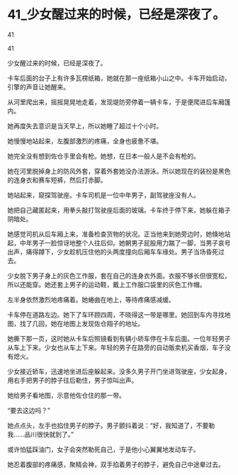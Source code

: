 # 41_少女醒过来的时候，已经是深夜了。

41

41

少女醒过来的时候，已经是深夜了。

卡车后面的台子上有许多瓦楞纸箱，她就在那一座纸箱小山之中。卡车开始启动，引擎的声音让她醒来。

从河里爬出来，摇摇晃晃地走着，发现堤防旁停着一辆卡车，于是便爬进后车厢篷内。

她再度失去意识是当天早上，所以她睡了超过十个小时。

她慢慢地站起来，左腹部激烈的疼痛，全身也疲惫不堪。

她完全没有想到佐仓手里会有枪。她想，在日本一般人是不会有枪的。

她在河里脱掉身上的防风外套，穿着外套她没办法游泳。所以她现在的装扮是黑色的连身衣和赛车短裤，然后打赤脚。

她站起来，窥探驾驶座。卡车司机是一位中年男子，副驾驶座没有人。

她把自己藏匿起来，用拳头敲打驾驶座后面的玻璃。卡车终于停下来，她躲在箱子阴暗处。

她感觉司机从后车厢上来，准备检查货物的状况。正当他来到她旁边时，她倏地站起，中年男子一脸惊讶地整个人往后仰。她朝男子屁股用力踹了一脚，当男子哀号出声，痛得蹲下，少女趁机压住他的头两度撞向后厢车车缘处。男子当场昏死过去。

少女脱下男子身上的灰色工作服，套在自己的连身衣外面。衣服不够长但很宽松，所以还能穿。她还套上男子的运动鞋，戴上工作服口袋里的灰色工作帽。

左半身依然激烈地疼痛着。她蜷曲在地上，等待疼痛感减缓。

卡车停在道路左边。她下了车环顾四周，不晓得这一带是哪里。她回到车内寻找地图，找了几回，她在地图上发现佐仓翔子的地址。

她撕下那一页，这时她从卡车后照镜看到有辆小轿车停在卡车后面。一位年轻男子从车上下来。少女也从车上下来。年轻的男子在路旁的自动贩卖机买香烟，车子没有熄火。

少女接近轿车，迅速地坐进后座躲起来。没多久男子开门坐进驾驶座，少女起身，用右手把男子的脖子往后勒住，男子惊叫出声。

她给男子看地图，示意他佐仓住的那一带。

“要去这边吗？”

她点点头，左手也掐住男子的脖子。男子颤抖着说：“好，我知道了，不要勒我……品川很快就到了。”

或许怕猛踩油门，女子会突然勒死自己，于是他小心翼翼地发动车子。

她忍着腹部的疼痛感，聚精会神，双手掐着男子的脖子，避免自己中途晕过去。